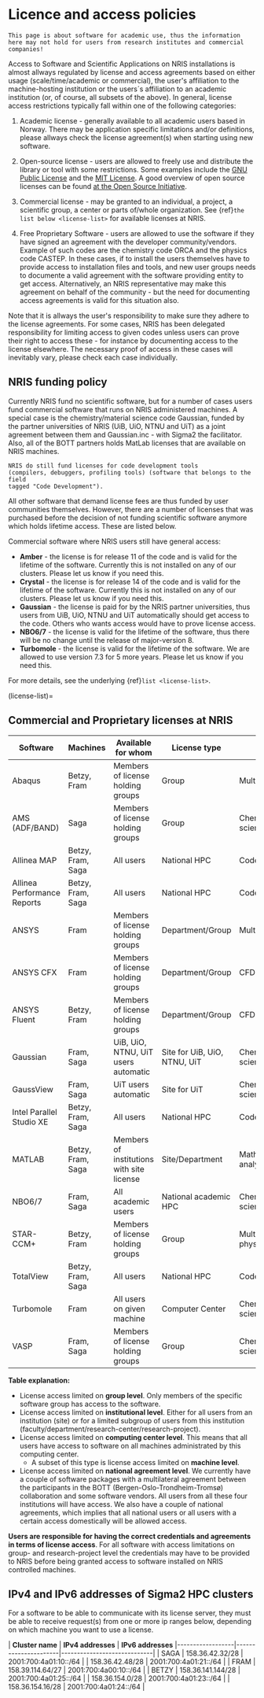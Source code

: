 # Licence and access policies

```{note}
This page is about software for academic use, thus the information here may not hold for users from research institutes and commercial companies!
```

Access to Software and Scientific Applications on NRIS installations is almost allways regulated by license and access agreements based on either usage (scale/time/academic or commercial), the user's affiliation to the machine-hosting institution or the users´s affiliation to an academic institution (or, of course, all subsets of the above). In general, license access restrictions typically fall within one of the following categories: 

1. Academic license - generally available to all academic users based in Norway.
   There may be application specific limitations and/or definitions, please allways check the license agreement(s) when starting using new software. 

2. Open-source license - users are allowed to freely use and distribute the
   library or tool with some restrictions. Some examples include the [GNU
   Public License](https://www.gnu.org/licenses/) and the [MIT
   License](https://mit-license.org/). A good overview of open source licenses
   can be found [at the Open Source
   Initiative](https://opensource.org/licenses).

3. Commercial license - may be granted to an individual, a project, a scientific group, a center or parts of/whole organization. See {ref}`the list below <license-list>` for available licenses at NRIS.
   
4. Free Proprietary Software - users are allowed to use the software if they have signed an agreement with the developer community/vendors. Example of such codes are the chemistry code ORCA and the physics code CASTEP. In these cases, if to install the users themselves have to provide access to installation files and tools, and new user groups needs to documente a valid agreement with the software providing entity to get access. Alternatively, an NRIS representative may make this agreement on behalf of the community - but the need for documenting access agreements is valid for this situation also.    

Note that it is allways the user's responsibility to make sure they adhere to the license
agreements. For some cases, NRIS has been delegated responsibility for limiting access to given codes unless users can prove their right to access these - for instance by documenting access to the license elsewhere. The necessary proof of access in these cases will inevitably vary, please check each case individually.   

## NRIS funding policy

Currently NRIS fund no scientific software, but for a number of cases users fund commercial software that runs on NRIS administered machines. A special case is the chemistry/material science code Gaussian, funded by the partner universities of NRIS (UiB, UiO, NTNU and UiT) as a joint agreement between them and Gaussian.inc - with Sigma2 the facilitator. Also, all of the BOTT partners holds MatLab licenses that are available on NRIS machines. 

```{note}
NRIS do still fund licenses for code development tools
(compilers, debuggers, profiling tools) (software that belongs to the field
tagged "Code Development").
```
All other software that demand license fees are thus funded by user communities themselves. 
However, there are a number of licenses that was purchased before the decision of not funding scientific software anymore which holds lifetime access. These are listed below.

Commercial software where NRIS users still have general access:

* **Amber** - the license is for release 11 of the code and is valid for the
  lifetime of the software. Currently this is not installed on any of our
  clusters. Please let us know if you need this.
* **Crystal** - the license is for release 14 of the code and is valid for the
  lifetime of the software. Currently this is not installed on any of our
  clusters. Please let us know if you need this.
* **Gaussian** - the license is paid for by the NRIS partner universities, thus users from UiB, UiO, NTNU and UiT automatically should get access to the code. Others who wants access would have to prove license access. 
* **NBO6/7** - the license is valid for the lifetime of the software, thus there will be no change until the release of major-version 8. 
* **Turbomole** - the license is valid for the lifetime of the software. We are allowed to use version 7.3 for 5 more years. Please let us know if you need this.

For more details, see the underlying {ref}`list <license-list>`. 

(license-list)=
## Commercial and Proprietary licenses at NRIS

| Software                    | Machines          | Available for whom                         | License type            | Field                      | Source of funding   |
|-----------------------------|-------------------|-------------------------------------------|-------------------------|----------------------------|---------------------|
| Abaqus                      | Betzy, Fram       | Members of license holding groups         | Group                   | Multiphysics/FEA           | Users               |
| AMS (ADF/BAND)					| Saga		| Members of license holding groups | Group | Chemistry/Material science | Users |
| Allinea MAP                 | Betzy, Fram, Saga | All users                                 | National HPC            | Code development           | National/Sigma2     |
| Allinea Performance Reports | Betzy, Fram, Saga | All users                                 | National HPC            | Code development           | National/Sigma2     |
| ANSYS                       | Fram              | Members of license holding groups         | Department/Group                   | Multi-physics              | Users               |
| ANSYS CFX                   | Fram              | Members of license holding groups         | Department/Group                  | CFD                        | Users               |
| ANSYS Fluent                | Betzy, Fram       | Members of license holding groups         | Department/Group                   | CFD                        | Users               |
| Gaussian                    | Fram, Saga              | UiB, UiO, NTNU, UiT users automatic  | Site for UiB, UiO, NTNU, UiT                   | Chemistry/Material science | Users |
| GaussView                   | Fram, Saga              | UiT users automatic | Site for UiT                   | Chemistry/Material science | Users |
| Intel Parallel Studio XE    | Betzy, Fram, Saga | All users                                 | National HPC            | Code development           | National/Sigma2     |
| MATLAB                      | Betzy, Fram, Saga | Members of institutions with site license | Site/Department         | Mathematics/Data analysis  | Users               |
| NBO6/7 | Fram, Saga | All academic users | National academic HPC | Chemistry/Material science | National/Sigma2     |
| STAR-CCM+                   | Betzy, Fram       | Members of license holding groups         | Group                   | Multi-physics/CFD          | Users               |
| TotalView                   | Betzy, Fram, Saga | All users                                 | National HPC            | Code development           | National/Sigma2     |
| Turbomole                   | Fram              | All users on given machine                | Computer Center  | Chemistry/Material science | National/Sigma2     |
| VASP                        | Fram, Saga        | Members of license holding groups         | Group                   | Chemistry/Material science | Users               |

**Table explanation:**

- License access limited on **group level**. Only members of the specific
  software group has access to the software.
- License access limited on **institutional level**. Either for all users from
  an institution (site) or for a limited subgroup of users from this
  institution (faculty/department/research-center/research-project).
- License access limited on **computing center level**. This means that all
  users have access to software on all machines administrated by this computing
  center.
  - A subset of this type is license access limited on **machine level**.
- License access limited on **national agreement level**. We currently have a
  couple of software packages with a multilateral agreement between the
  participants in the BOTT (Bergen-Oslo-Trondheim-Tromsø) collaboration and
  some software vendors. All users from all these four institutions will have
  access. We also have a couple of national agreements, which implies that all
  national users or all users with a certain access domestically will be
  allowed access.

**Users are responsible for having the correct credentials and agreements in
terms of license access**. For all software with access limitations on group-
and research-project level the credentials may have to be provided to NRIS
before being granted access to software installed on NRIS controlled machines.

## IPv4 and IPv6 addresses of Sigma2 HPC clusters

For a software to be able to communicate with its license server, they must be able to receive request(s) from one or more ip ranges below, depending on which machine you want to use a license.

| **Cluster name**  |   **IPv4 addresses**   |     **IPv6 addresses**    |------------------|----------------------|-----------------------------|
|     SAGA      |  158.36.42.32/28   | 2001:700:4a01:10::/64 |
                |  158.36.42.48/28   | 2001:700:4a01:21::/64 |
|     FRAM      |  158.39.114.64/27  | 2001:700:4a00:10::/64 |
|     BETZY     |  158.36.141.144/28 | 2001:700:4a01:25::/64 |
                |  158.36.154.0/28   | 2001:700:4a01:23::/64 |
                |  158.36.154.16/28  | 2001:700:4a01:24::/64 |
